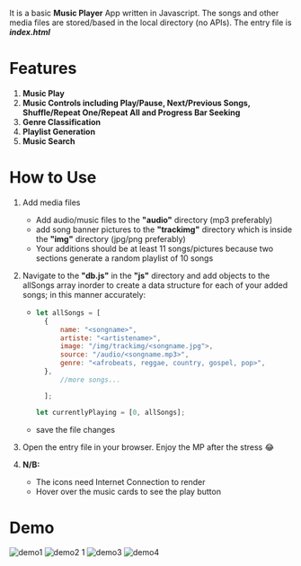 
It is a basic **Music Player** App written in Javascript. The songs and other media files are stored/based in the local directory (no APIs). The entry file is **_index.html_**

# Features

1. **Music Play**
2. **Music Controls including Play/Pause, Next/Previous Songs, Shuffle/Repeat One/Repeat All and Progress Bar Seeking**
3. **Genre Classification**
4. **Playlist Generation**
5. **Music Search**

# How to Use

1. Add media files
   - Add audio/music files to the **"audio"** directory (mp3 preferably)
   - add song banner pictures to the **"trackimg"** directory which is inside the **"img"** directory (jpg/png preferably)
   - Your additions should be at least 11 songs/pictures because two sections generate a random playlist of 10 songs
2. Navigate to the **"db.js"** in the **"js"** directory and add objects to the allSongs array inorder to create a data structure for each of your added songs; in this manner accurately:

   - ```JavaScript
     let allSongs = [
       {
           name: "<songname>",
           artiste: "<artistename>",
           image: "/img/trackimg/<songname.jpg">,
           source: "/audio/<songname.mp3>",
           genre: "<afrobeats, reggae, country, gospel, pop>",
       },
           //more songs...

       ];

     let currentlyPlaying = [0, allSongs];

     ```

   - save the file changes

3. Open the entry file in your browser. Enjoy the MP after the stress :joy:

4. **N/B:**
   - The icons need Internet Connection to render
   - Hover over the music cards to see the play button

# Demo

![demo1](https://github.com/ikeicg/MP-Project/assets/125681815/90071cf7-6704-4127-aba3-6e7b8865e70f)
![demo2 1](https://github.com/ikeicg/MP-Project/assets/125681815/4db0fd87-248a-49c2-a3e8-c79d0819a536)
![demo3](https://github.com/ikeicg/MP-Project/assets/125681815/decebd30-a10f-49e6-82e7-edb82d8e6b4f)
![demo4](https://github.com/ikeicg/MP-Project/assets/125681815/f274d8e5-fa23-4550-9a44-40289e029c76)




